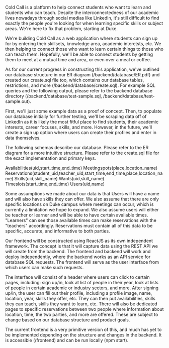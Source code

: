 Cold Call is a platform to help connect students who want to learn and students who can teach. Despite the interconnectedness of our academic lives nowadays through social medias like LinkedIn, it's still difficult to find exactly the people you're looking for when learning specific skills or subject areas. We're here to fix that problem, starting at Duke. 

We're building Cold Call as a web application where students can sign up for by entering their skillsets, knowledge area, academic interetsts, etc. We then helping to connect those who want to learn certain things to those who can teach them. Hopefully, we'll be able to connect students by getting them to meet at a mutual time and area, or even over a meal or coffee. 

As for our current progress in constructing this application, we've outlined our database structure in our ER diagram (/backend/database/ER.pdf) and created our create.sql file too, which contains our database tables, restrictions, and more (/backend/database/create.sql). For example SQL queries and the following output, please refer to the backend database directory (/backend/database/test-sample.sql, /backend/database/test-sample.out).

First, we'll just some example data as a proof of concept. Then, to populate our database initially for further testing, we'll be scraping data off of LinkedIn as it is likely the most fitful place to find students, their academic interests, career focuses, skills, and more. However, in the future, we'll create a sign up option where users can create their profiles and enter in data themselves.

The following schemas describe our database. Please refer to the ER diagram for a more intuitive structure. Please refer to the create.sql file for the exact implementation and primary keys.

Availabilities(uid,start_time,end_time)
Meetingspots(place,location_name)
Reservations(student_uid,teacher_uid,start_time,end_time,place,location_name)
Skills(uid,skill_name)
Wants(uid,skill_name)
Timeslots(start_time,end_time)
Users(uid,name)

Some assumptions we made about our data is that Users will have a name and will also have skills they can offer. We also assume that there are only specific locations on Duke campus where meetings can occur, which is currently a limitation we hope to expand. We also assume users will either be teacher or learner and will be able to have certain available times. "Learners" can see those available times can make reservations with the "teachers" accordingly. Reservations must contain all of this data to be specific, accurate, and informative to both parties.

Our frontend will be constructed using ReactJS as its own independent framework. The concept is that it will capture data using the REST API we will create from the backend. The frontend and backend will work and deploy independently, where the backend works as an API service for database SQL requests. The frontend will serve as the user interface from which users can make such requests.

The interface will consist of a header where users can click to certain pages, including: sign up/in, look at list of people in their year, look at lists of people in certain academic or industry sectors, and more. After signing up/in, the user can fill out their profile, including a profile image, name, location, year, skills they offer, etc. They can then put availabilities, skills they can teach, skills they want to learn, etc. There will also be dedicated pages to specific reservations between two people where information about location, time, the two parties, and more are offered. These are subject to change based on our database structure and product goals.

The current frontend is a very primitive version of this, and much has yet to be implemented depending on the structure and changes in the backend. It is accessible (/frontend) and can be run locally (npm start).


